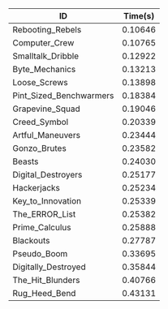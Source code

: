 |ID|Time(s)|
|-|-|
|Rebooting_Rebels|0.10646|
|Computer_Crew|0.10765|
|Smalltalk_Dribble|0.12922|
|Byte_Mechanics|0.13213|
|Loose_Screws|0.13898|
|Pint_Sized_Benchwarmers|0.18384|
|Grapevine_Squad|0.19046|
|Creed_Symbol|0.20339|
|Artful_Maneuvers|0.23444|
|Gonzo_Brutes|0.23582|
|Beasts|0.24030|
|Digital_Destroyers|0.25177|
|Hackerjacks|0.25234|
|Key_to_Innovation|0.25339|
|The_ERROR_List|0.25382|
|Prime_Calculus|0.25888|
|Blackouts|0.27787|
|Pseudo_Boom|0.33695|
|Digitally_Destroyed|0.35844|
|The_Hit_Blunders|0.40766|
|Rug_Heed_Bend|0.43131|
